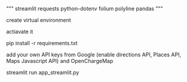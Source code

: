 """
streamlit
requests
python-dotenv
folium
polyline
pandas
"""


create virtual environment

actiavate it 

pip install -r requirements.txt

add your own API keys from Google (enable directions API, Places API, Maps Javascript API) and OpenChargeMap


streamlit run app_streamlit.py
